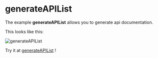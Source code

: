 # generateAPIList

The example **generateAPIList** allows you to generate api documentation.

This looks like this:

 ![generateAPIList](@site/static/img/examples/generateAPIList.png) 

Try it at <a href='/../automation/loadexample/generateAPIList' target='_blank'>generateAPIList</a> !



